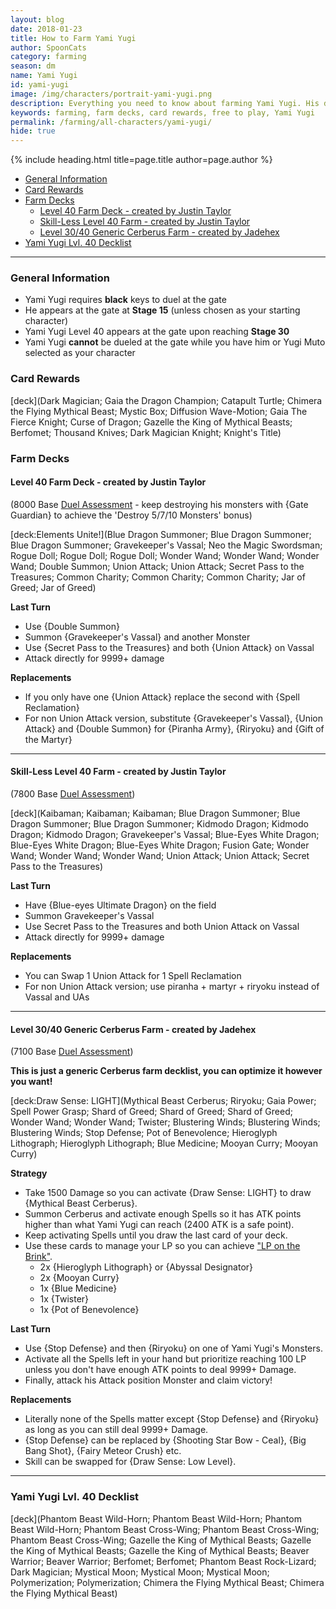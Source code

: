 ```yaml
---
layout: blog
date: 2018-01-23
title: How to Farm Yami Yugi
author: SpoonCats
category: farming
season: dm
name: Yami Yugi
id: yami-yugi
image: /img/characters/portrait-yami-yugi.png
description: Everything you need to know about farming Yami Yugi. His decklist, card rewards, top level farm decks with strategy information and free to play card replacements. This article will help you farm Yami Yugi as efficiently as possible!
keywords: farming, farm decks, card rewards, free to play, Yami Yugi
permalink: /farming/all-characters/yami-yugi/
hide: true
---
```


{% include heading.html title=page.title author=page.author %}

- [General Information](#general-information)
- [Card Rewards](#card-rewards)
- [Farm Decks](#farm-decks)
    - [Level 40 Farm Deck - created by Justin Taylor](#justin1)
    - [Skill-Less Level 40 Farm - created by Justin Taylor](#justin2)
	- [Level 30/40 Generic Cerberus Farm - created by Jadehex](#jadehex)
- [Yami Yugi Lvl. 40 Decklist](#40) 	

---

### General Information
- Yami Yugi requires **black** keys to duel at the gate
- He appears at the gate at **Stage 15** (unless chosen as your starting character)
- Yami Yugi Level 40 appears at the gate upon reaching **Stage 30**
- Yami Yugi **cannot** be dueled at the gate while you have him or Yugi Muto selected as your character

### Card Rewards

[deck](Dark Magician; Gaia the Dragon Champion; Catapult Turtle; Chimera the Flying Mythical Beast; Mystic Box; Diffusion Wave-Motion; Gaia The Fierce Knight; Curse of Dragon; Gazelle the King of Mythical Beasts; Berfomet; Thousand Knives; Dark Magician Knight; Knight's Title)

### Farm Decks

<a name="justin1"></a>
#### Level 40 Farm Deck - created by Justin Taylor
(8000 Base [Duel Assessment](/farming/duel-assessment-score/) - keep destroying his monsters with {Gate Guardian} to achieve the 'Destroy 5/7/10 Monsters' bonus)

[deck:Elements Unite!](Blue Dragon Summoner; Blue Dragon Summoner; Blue Dragon Summoner; Gravekeeper's Vassal; Neo the Magic Swordsman; Rogue Doll; Rogue Doll; Rogue Doll; Wonder Wand; Wonder Wand; Wonder Wand; Double Summon; Union Attack; Union Attack; Secret Pass to the Treasures; Common Charity; Common Charity; Common Charity; Jar of Greed; Jar of Greed)

**Last Turn** 
- Use {Double Summon}
- Summon {Gravekeeper's Vassal} and another Monster
- Use {Secret Pass to the Treasures} and both {Union Attack} on Vassal 
- Attack directly for 9999+ damage
	
**Replacements**
- If you only have one {Union Attack} replace the second with {Spell Reclamation}
- For non Union Attack version, substitute {Gravekeeper's Vassal}, {Union Attack} and {Double Summon} for {Piranha Army}, {Riryoku} and {Gift of the Martyr}

---

<a name="justin2"></a>
#### Skill-Less Level 40 Farm - created by Justin Taylor
(7800 Base [Duel Assessment](/farming/duel-assessment-score/))

[deck](Kaibaman; Kaibaman; Kaibaman; Blue Dragon Summoner; Blue Dragon Summoner; Blue Dragon Summoner; Kidmodo Dragon; Kidmodo Dragon; Kidmodo Dragon; Gravekeeper's Vassal; Blue-Eyes White Dragon; Blue-Eyes White Dragon; Blue-Eyes White Dragon; Fusion Gate; Wonder Wand; Wonder Wand; Wonder Wand; Union Attack; Union Attack; Secret Pass to the Treasures)

**Last Turn** 
- Have {Blue-eyes Ultimate Dragon} on the field
- Summon Gravekeeper's Vassal 
- Use Secret Pass to the Treasures and both Union Attack on Vassal 
- Attack directly for 9999+ damage
 
**Replacements**
* You can Swap 1 Union Attack for 1 Spell Reclamation
* For non Union Attack version; use piranha + martyr + riryoku instead of Vassal and UAs

---

<a name="jadehex"></a>
#### Level 30/40 Generic Cerberus Farm - created by Jadehex
(7100 Base [Duel Assessment](/farming/duel-assessment-score/))

**This is just a generic Cerberus farm decklist, you can optimize it however you want!**

[deck:Draw Sense: LIGHT](Mythical Beast Cerberus; Riryoku; Gaia Power; Spell Power Grasp; Shard of Greed; Shard of Greed; Shard of Greed; Wonder Wand; Wonder Wand; Twister; Blustering Winds; Blustering Winds; Blustering Winds; Stop Defense; Pot of Benevolence; Hieroglyph Lithograph; Hieroglyph Lithograph; Blue Medicine; Mooyan Curry; Mooyan Curry)

**Strategy**
- Take 1500 Damage so you can activate {Draw Sense: LIGHT} to draw {Mythical Beast Cerberus}.
- Summon Cerberus and activate enough Spells so it has ATK points higher than what Yami Yugi can reach (2400 ATK is a safe point).
- Keep activating Spells until you draw the last card of your deck.
- Use these cards to manage your LP so you can achieve ["LP on the Brink"](/farming/duel-assessment-score/).
    - 2x {Hieroglyph Lithograph} or {Abyssal Designator}
	- 2x {Mooyan Curry}
	- 1x {Blue Medicine}
	- 1x {Twister}
	- 1x {Pot of Benevolence}

**Last Turn**
- Use {Stop Defense} and then {Riryoku} on one of Yami Yugi's Monsters.
- Activate all the Spells left in your hand but prioritize reaching 100 LP unless you don't have enough ATK points to deal 9999+ Damage.
- Finally, attack his Attack position Monster and claim victory!

**Replacements**
- Literally none of the Spells matter except {Stop Defense} and {Riryoku} as long as you can still deal 9999+ Damage.
- {Stop Defense} can be replaced by {Shooting Star Bow - Ceal}, {Big Bang Shot}, {Fairy Meteor Crush} etc.
- Skill can be swapped for {Draw Sense: Low Level}.

---

<a name="40"></a>
### Yami Yugi Lvl. 40 Decklist

[deck](Phantom Beast Wild-Horn; Phantom Beast Wild-Horn; Phantom Beast Wild-Horn; Phantom Beast Cross-Wing; Phantom Beast Cross-Wing; Phantom Beast Cross-Wing; Gazelle the King of Mythical Beasts; Gazelle the King of Mythical Beasts; Gazelle the King of Mythical Beasts; Beaver Warrior; Beaver Warrior; Berfomet; Berfomet; Phantom Beast Rock-Lizard; Dark Magician; Mystical Moon; Mystical Moon; Mystical Moon; Polymerization; Polymerization; Chimera the Flying Mythical Beast; Chimera the Flying Mythical Beast)
